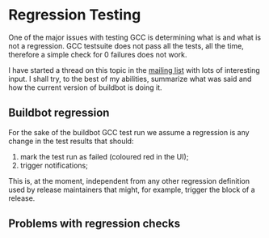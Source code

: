 # Regression Testing

One of the major issues with testing GCC is determining what is and
what is not a regression. GCC testsuite does not pass all the tests,
all the time, therefore a simple check for 0 failures does not work.

I have started a thread on this topic in the [mailing
list](https://gcc.gnu.org/ml/gcc/2017-10/msg00068.html) with lots of
interesting input. I shall try, to the best of my abilities, summarize
what was said and how the current version of buildbot is doing it.

## Buildbot regression

For the sake of the buildbot GCC test run we assume a regression is
any change in the test results that should:

1. mark the test run as failed (coloured red in the UI);
2. trigger notifications;

This is, at the moment, independent from any other regression
definition used by release maintainers that might, for example,
trigger the block of a release.

## Problems with regression checks

